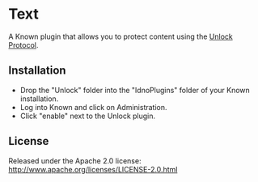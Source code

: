Text
====

A Known plugin that allows you to protect content using the [Unlock Protocol](https://unlock-protocol.com).

Installation
------------

* Drop the "Unlock" folder into the "IdnoPlugins" folder of your Known installation.
* Log into Known and click on Administration.
* Click "enable" next to the Unlock plugin.

License
-------

Released under the Apache 2.0 license: http://www.apache.org/licenses/LICENSE-2.0.html
